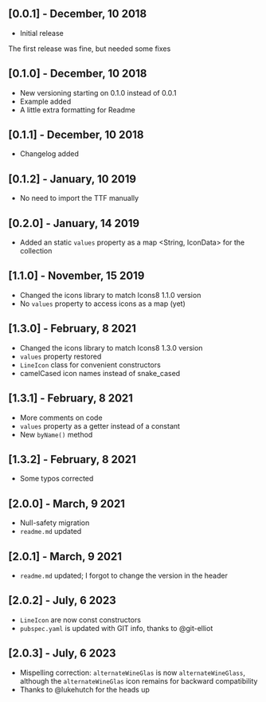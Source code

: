 ## [0.0.1] - December, 10 2018

* Initial release

The first release was fine, but needed some fixes

## [0.1.0] - December, 10 2018

* New versioning starting on 0.1.0 instead of 0.0.1
* Example added
* A little extra formatting for Readme

## [0.1.1] - December, 10 2018

* Changelog added

## [0.1.2] - January, 10 2019

* No need to import the TTF manually

## [0.2.0] - January, 14 2019

* Added an static `values` property as a map <String, IconData> for the collection

## [1.1.0] - November, 15 2019

* Changed the icons library to match Icons8 1.1.0 version
* No `values` property to access icons as a map (yet)

## [1.3.0] - February, 8 2021

* Changed the icons library to match Icons8 1.3.0 version
* `values` property restored
* `LineIcon` class for convenient constructors
* camelCased icon names instead of snake_cased

## [1.3.1] - February, 8 2021

* More comments on code
* `values` property as a getter instead of a constant
* New `byName()` method 

## [1.3.2] - February, 8 2021

* Some typos corrected

## [2.0.0] - March, 9 2021

* Null-safety migration
* `readme.md` updated

## [2.0.1] - March, 9 2021

* `readme.md` updated; I forgot to change the version in the header

## [2.0.2] - July, 6 2023

* `LineIcon` are now const constructors
* `pubspec.yaml` is updated with GIT info, thanks to @git-elliot

## [2.0.3] - July, 6 2023

* Mispelling correction: `alternateWineGlas` is now `alternateWineGlass`, although the `alternateWineGlas` icon remains for backward compatibility
* Thanks to @lukehutch for the heads up
